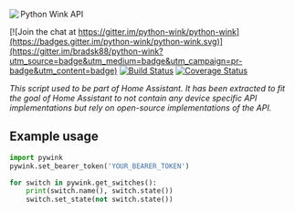 <img align="left" src="https://cloud.githubusercontent.com/assets/2147630/15595400/f5d7f8bc-237b-11e6-95b8-bb0353728e51.png"> Python Wink API

[![Join the chat at https://gitter.im/python-wink/python-wink](https://badges.gitter.im/python-wink/python-wink.svg)](https://gitter.im/bradsk88/python-wink?utm_source=badge&utm_medium=badge&utm_campaign=pr-badge&utm_content=badge) [![Build Status](https://travis-ci.org/python-wink/python-wink.svg?branch=master)](https://travis-ci.org/python-wink/python-wink)
[![Coverage Status](https://coveralls.io/repos/github/python-wink/python-wink/badge.svg?branch=master)](https://coveralls.io/github/python-wink/python-wink?branch=master)

_This script used to be part of Home Assistant. It has been extracted to fit
the goal of Home Assistant to not contain any device specific API implementations
but rely on open-source implementations of the API._

## Example usage

```python
import pywink
pywink.set_bearer_token('YOUR_BEARER_TOKEN')

for switch in pywink.get_switches():
    print(switch.name(), switch.state())
    switch.set_state(not switch.state())
```

